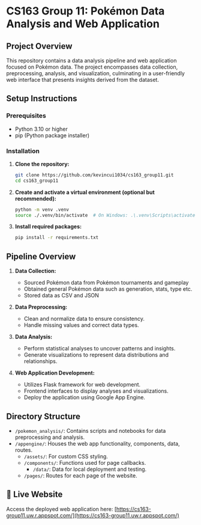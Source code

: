 # CS163 Group 11: Pokémon Data Analysis and Web Application

## Project Overview

This repository contains a data analysis pipeline and web application focused on Pokémon data. The project encompasses data collection, preprocessing, analysis, and visualization, culminating in a user-friendly web interface that presents insights derived from the dataset.

## Setup Instructions

### Prerequisites

- Python 3.10 or higher
- pip (Python package installer)

### Installation

1. **Clone the repository:**

   ```bash
   git clone https://github.com/kevincui1034/cs163_group11.git
   cd cs163_group11
   ```

2. **Create and activate a virtual environment (optional but recommended):**

   ```bash
   python -m venv .venv
   source ./.venv/bin/activate  # On Windows: .\.venv\Scripts\activate
   ```

3. **Install required packages:**

   ```bash
   pip install -r requirements.txt
   ```

## Pipeline Overview

1. **Data Collection:**
   - Sourced Pokémon data from Pokémon tournaments and gameplay
   - Obtained general Pokémon data such as generation, stats, type etc.
   - Stored data as CSV and JSON

2. **Data Preprocessing:**
   - Clean and normalize data to ensure consistency.
   - Handle missing values and correct data types.

3. **Data Analysis:**
   - Perform statistical analyses to uncover patterns and insights.
   - Generate visualizations to represent data distributions and relationships.

4. **Web Application Development:**
   - Utilizes Flask framework for web development.
   - Frontend interfaces to display analyses and visualizations.
   - Deploy the application using Google App Engine.

## Directory Structure

- `/pokemon_analysis/`: Contains scripts and notebooks for data preprocessing and analysis.
- `/appengine/`: Houses the web app functionality, components, data, routes.
   - `/assets/`: For custom CSS styling.
   - `/components/`: Functions used for page callbacks.
      - `/data/`: Data for local deployment and testing.
   - `/pages/`: Routes for each page of the website.

## 🔗 Live Website

Access the deployed web application here: [https://cs163-group11.uw.r.appspot.com/](https://cs163-group11.uw.r.appspot.com/)